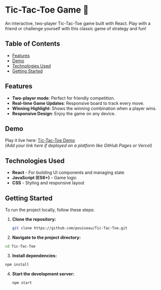 # Tic-Tac-Toe Game 🎲

An interactive, two-player Tic-Tac-Toe game built with React. Play with a friend or challenge yourself with this classic game of strategy and fun!

## Table of Contents
- [Features](#features)
- [Demo](#demo)
- [Technologies Used](#technologies-used)
- [Getting Started](#getting-started)
  

## Features
- **Two-player mode**: Perfect for friendly competition.
- **Real-time Game Updates**: Responsive board to track every move.
- **Winning Highlight**: Shows the winning combination when a player wins.
- **Responsive Design**: Enjoy the game on any device.

## Demo
Play it live here: [Tic-Tac-Toe Demo](#)  
*(Add your link here if deployed on a platform like GitHub Pages or Vercel)*

## Technologies Used
- **React** - For building UI components and managing state
- **JavaScript (ES6+)** - Game logic
- **CSS** - Styling and responsive layout

## Getting Started
To run the project locally, follow these steps:

1. **Clone the repository:**
   ```bash
   git clone https://github.com/pouiseau/Tic-Tac-Toe.git
   ```
   
2. **Navigate to the project directory:**
  ```bash
  cd Tic-Tac-Toe
  ```

3. **Install dependencies:**
  ```bash
  npm install
  ```
4. **Start the development server:**
   ```bash
   npm start
   ```
